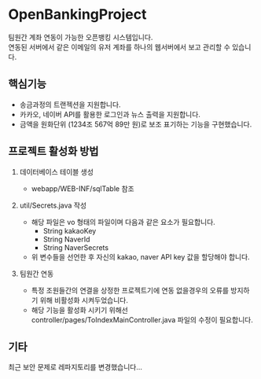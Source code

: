 # OpenBankingProject
팀원간 계좌 연동이 가능한 오픈뱅킹 시스템입니다.<br>
연동된 서버에서 같은 이메일의 유저 계좌를 하나의 웹서버에서 보고 관리할 수 있습니다.

## 핵심기능
- 송금과정의 트랜젝션을 지원합니다.
- 카카오, 네이버 API를 활용한 로그인과 뉴스 출력을 지원합니다.
- 금액을 원화단위 (1234조 567억 89만 원)로 보조 표기하는 기능을 구현했습니다.

## 프로젝트 활성화 방법
1. 데이터베이스 테이블 생성
   - webapp/WEB-INF/sqlTable 참조
    
2. util/Secrets.java 작성
   - 해당 파일은 vo 형태의 파일이며 다음과 같은 요소가 필요합니다.
      - String kakaoKey
      - String NaverId
      - String NaverSecrets
   - 위 변수들을 선언한 후 자신의 kakao, naver API key 값을 할당해야 합니다.

3. 팀원간 연동
   - 특정 조원들간의 연결을 상정한 프로젝트기에 연동 없을경우의 오류를 방지하기 위해 비활성화 시켜두었습니다.
   - 해당 기능을 활성화 시키기 위해선 controller/pages/ToIndexMainController.java 파일의 수정이 필요합니다.
  
## 기타
최근 보안 문제로 레파지토리를 변경했습니다...
